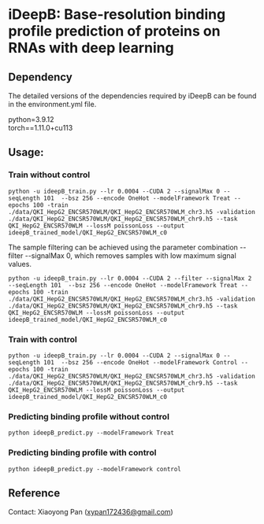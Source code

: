 # iDeepB: Base-resolution binding profile prediction of proteins on RNAs with deep learning

## Dependency
The detailed versions of the dependencies required by iDeepB can be found in the environment.yml file.

python=3.9.12 \
torch==1.11.0+cu113

## Usage:
### Train without control

```
python -u ideepB_train.py --lr 0.0004 --CUDA 2 --signalMax 0 --seqLength 101  --bsz 256 --encode OneHot --modelFramework Treat --epochs 100 -train ./data/QKI_HepG2_ENCSR570WLM/QKI_HepG2_ENCSR570WLM_chr3.h5 -validation ./data/QKI_HepG2_ENCSR570WLM/QKI_HepG2_ENCSR570WLM_chr9.h5 --task QKI_HepG2_ENCSR570WLM --lossM poissonLoss --output ideepB_trained_model/QKI_HepG2_ENCSR570WLM_c0 
```

The sample filtering can be achieved using the parameter combination --filter --signalMax 0, which removes samples with low maximum signal values.
```
python -u ideepB_train.py --lr 0.0004 --CUDA 2 --filter --signalMax 2 --seqLength 101  --bsz 256 --encode OneHot --modelFramework Treat --epochs 100 -train ./data/QKI_HepG2_ENCSR570WLM/QKI_HepG2_ENCSR570WLM_chr3.h5 -validation ./data/QKI_HepG2_ENCSR570WLM/QKI_HepG2_ENCSR570WLM_chr9.h5 --task QKI_HepG2_ENCSR570WLM --lossM poissonLoss --output ideepB_trained_model/QKI_HepG2_ENCSR570WLM_c0 
```

### Train with control
```
python -u ideepB_train.py --lr 0.0004 --CUDA 2 --signalMax 0 --seqLength 101  --bsz 256 --encode OneHot --modelFramework Control --epochs 100 -train ./data/QKI_HepG2_ENCSR570WLM/QKI_HepG2_ENCSR570WLM_chr3.h5 -validation ./data/QKI_HepG2_ENCSR570WLM/QKI_HepG2_ENCSR570WLM_chr9.h5 --task QKI_HepG2_ENCSR570WLM --lossM poissonLoss --output ideepB_trained_model/QKI_HepG2_ENCSR570WLM_c0 
```

### Predicting binding profile without control
```
python ideepB_predict.py --modelFramework Treat 
```

### Predicting binding profile with control
```
python ideepB_predict.py --modelFramework control 
```


## Reference
Contact: Xiaoyong Pan (xypan172436@gmail.com)
